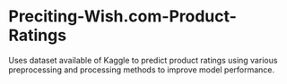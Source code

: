 # Preciting-Wish.com-Product-Ratings

Uses dataset available of Kaggle to predict product ratings using various preprocessing and processing methods to improve model performance. 
